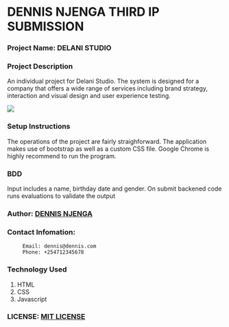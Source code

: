 # DENNIS NJENGA THIRD IP SUBMISSION

### Project Name: DELANI STUDIO

### Project Description
An individual project for Delani Studio. The system is designed for a company that offers a wide range of services including brand strategy, interaction and visual design and user experience testing. 

<img src="images/something.png">

### Setup Instructions
The operations of the project are fairly straighforward. 
The application makes use of bootstrap as well as a custom CSS file.
Google Chrome is highly recommend to run the program.

### BDD
Input includes a name, birthday date and gender. On submit backened code runs evaluations to validate the output

### Author: [DENNIS NJENGA](https://github.com/deepeters)
### Contact Infomation:
         Email: dennis@dennis.com
         Phone: +254712345678

### Technology Used
1. HTML
2. CSS
3. Javascript

### LICENSE: [MIT LICENSE](https://raw.githubusercontent.com/deepeters/third-ip/master/LICENSE)
